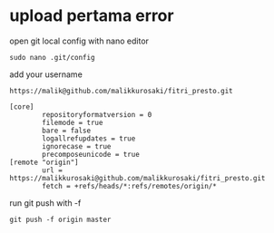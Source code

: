 # upload pertama error


open git local config with nano editor

```
sudo nano .git/config
```


add your username 
```
https://malik@github.com/malikkurosaki/fitri_presto.git
```

```
[core]
        repositoryformatversion = 0
        filemode = true
        bare = false
        logallrefupdates = true
        ignorecase = true
        precomposeunicode = true
[remote "origin"]
        url = https://malikkurosaki@github.com/malikkurosaki/fitri_presto.git
        fetch = +refs/heads/*:refs/remotes/origin/*
```

run git push with -f

```
git push -f origin master
```
